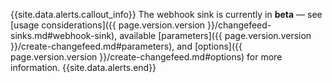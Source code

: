 {{site.data.alerts.callout_info}}
The webhook sink is currently in **beta** — see [usage considerations]({{ page.version.version }}/changefeed-sinks.md#webhook-sink), available [parameters]({{ page.version.version }}/create-changefeed.md#parameters), and [options]({{ page.version.version }}/create-changefeed.md#options) for more information.
{{site.data.alerts.end}}
